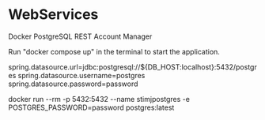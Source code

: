 # WebServices

Docker
PostgreSQL
REST
Account Manager

Run "docker compose up" in the terminal to start the application.

spring.datasource.url=jdbc:postgresql://${DB_HOST:localhost}:5432/postgres
spring.datasource.username=postgres
spring.datasource.password=password

docker run --rm -p 5432:5432 --name stimjpostgres -e POSTGRES_PASSWORD=password postgres:latest
